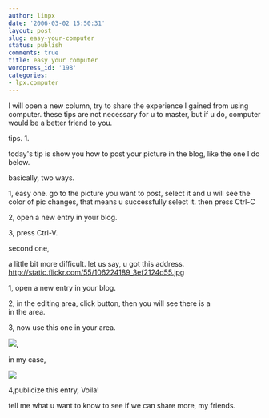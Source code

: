 ```yaml
---
author: linpx
date: '2006-03-02 15:50:31'
layout: post
slug: easy-your-computer
status: publish
comments: true
title: easy your computer
wordpress_id: '198'
categories:
- lpx.computer
---
```


I will open a new column, try to share the experience I gained from using
computer. these tips are not necessary for u to master, but if u do, computer
would be a better friend to you.

  
tips. 1.

  
today's tip is show you how to post your picture in the blog, like the one I
do below.

  
basically, two ways.

  
1, easy one. go to the picture you want to post, select it and u will see the
color of pic changes, that means u successfully select it. then press Ctrl-C

2, open a new entry in your blog.

3, press Ctrl-V.

  
second one,

  
a little bit more difficult. let us say, u got this address.
http://static.flickr.com/55/106224189_3ef2124d55.jpg

  
1, open a new entry in your blog.

2, in the editing area, click <HTML> button, then you will see there is a <br>
in the area.

3, now use this one in your area.

<img src="http://...">,

in my case,

<img src="http://static.flickr.com/55/106224189_3ef2124d55.jpg">

4,publicize this entry, Voila!

  
tell me what u want to know to see if we can share more, my friends.

